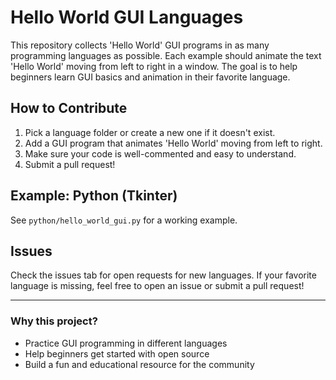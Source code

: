 # Hello World GUI Languages

This repository collects 'Hello World' GUI programs in as many programming languages as possible. Each example should animate the text 'Hello World' moving from left to right in a window. The goal is to help beginners learn GUI basics and animation in their favorite language.

## How to Contribute

1. Pick a language folder or create a new one if it doesn't exist.
2. Add a GUI program that animates 'Hello World' moving from left to right.
3. Make sure your code is well-commented and easy to understand.
4. Submit a pull request!

## Example: Python (Tkinter)

See `python/hello_world_gui.py` for a working example.

## Issues

Check the issues tab for open requests for new languages. If your favorite language is missing, feel free to open an issue or submit a pull request!

---

### Why this project?

- Practice GUI programming in different languages
- Help beginners get started with open source
- Build a fun and educational resource for the community
